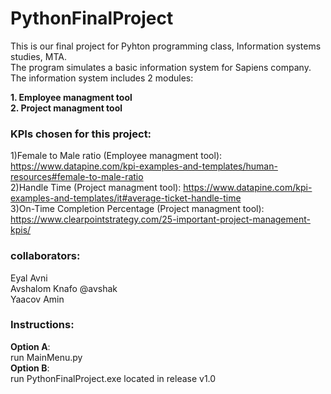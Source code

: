 # PythonFinalProject
This is our final project for Pyhton programming class, Information systems studies, MTA.<br/>
The program simulates a basic information system for Sapiens company.<br/>
The information system includes 2 modules:<br/>

 **1. Employee managment tool<br/>
 2. Project managment tool**<br/>
 
 ### KPIs chosen for this project:<br/>
 1)Female to Male ratio (Employee managment tool): https://www.datapine.com/kpi-examples-and-templates/human-resources#female-to-male-ratio<br/>
 2)Handle Time (Project managment tool): https://www.datapine.com/kpi-examples-and-templates/it#average-ticket-handle-time<br/>
 3)On-Time Completion Percentage (Project managment tool): https://www.clearpointstrategy.com/25-important-project-management-kpis/<br/>
 
### collaborators:<br/>
Eyal Avni<br/>
Avshalom Knafo @avshak<br/>
Yaacov Amin<br/>

### Instructions:<br/>
**Option A**:<br/>
run MainMenu.py<br/>
**Option B**:<br/>
run PythonFinalProject.exe located in release v1.0 <br/>
